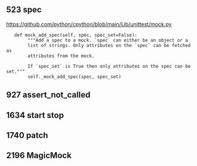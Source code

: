 ## 523 spec

https://github.com/python/cpython/blob/main/Lib/unittest/mock.py

```
   def mock_add_spec(self, spec, spec_set=False):
        """Add a spec to a mock. `spec` can either be an object or a
        list of strings. Only attributes on the `spec` can be fetched as
        attributes from the mock.

        If `spec_set` is True then only attributes on the spec can be set."""
        self._mock_add_spec(spec, spec_set)
```

## 927 assert_not_called

## 1634 start stop

## 1740 patch

## 2196 MagicMock